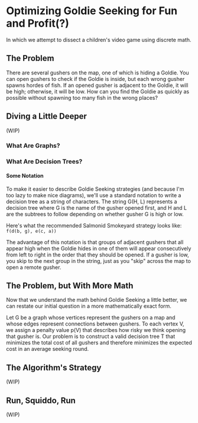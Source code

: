 # Optimizing Goldie Seeking for Fun and Profit(?)
In which we attempt to dissect a children's video game using discrete math.

## The Problem
There are several gushers on the map, one of which is hiding a Goldie. You can open gushers to check if the Goldie is inside, but each wrong gusher spawns hordes of fish. If an opened gusher is adjacent to the Goldie, it will be high; otherwise, it will be low. How can you find the Goldie as quickly as possible without spawning too many fish in the wrong places?

## Diving a Little Deeper
(WIP)
### What Are Graphs?
### What Are Decision Trees?
#### Some Notation
To make it easier to describe Goldie Seeking strategies (and because I'm too lazy to make nice diagrams), we'll use a standard notation to write a decision tree as a string of characters. The string G(H, L) represents a decision tree where G is the name of the gusher opened first, and H and L are the subtrees to follow depending on whether gusher G is high or low.

Here's what the recommended Salmonid Smokeyard strategy looks like: ```f(d(b, g), e(c, a))```

The advantage of this notation is that groups of adjacent gushers that all appear high when the Goldie hides in one of them will appear consecutively from left to right in the order that they should be opened. If a gusher is low, you skip to the next group in the string, just as you "skip" across the map to open a remote gusher.

## The Problem, but With More Math
Now that we understand the math behind Goldie Seeking a little better, we can restate our initial question in a more mathematically exact form.

Let G be a graph whose vertices represent the gushers on a map and whose edges represent connections between gushers. To each vertex V, we assign a penalty value p(V) that describes how risky we think opening that gusher is. Our problem is to construct a valid decision tree T that minimizes the total cost of all gushers and therefore minimizes the expected cost in an average seeking round.

## The Algorithm's Strategy
(WIP)

## Run, Squiddo, Run
(WIP)
